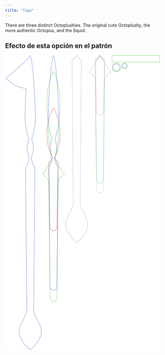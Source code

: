 ```yaml
---
title: "Tipo"
---
```


There are three distinct Octoplushies. The original cute Octoplushy, the more authentic Octopus, and the Squid.

## Efecto de esta opción en el patrón

![Esta imagen muestra el efecto de esta opción al superponer varias variantes que tienen un valor diferente para esta opción](octoplushy_type_sample.svg "Efecto de esta opción en el patrón")
